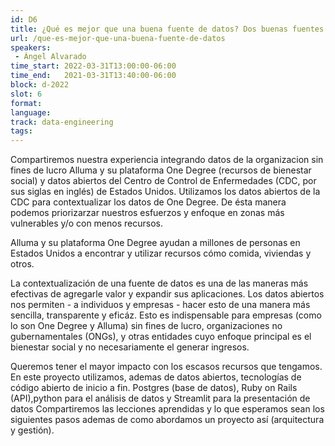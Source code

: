 ```yaml
---
id: D6
title: ¿Qué es mejor que una buena fuente de datos? Dos buenas fuentes de datos
url: /que-es-mejor-que-una-buena-fuente-de-datos
speakers:
 - Ángel Alvarado
time_start: 2022-03-31T13:00:00-06:00
time_end:   2021-03-31T13:40:00-06:00
block: d-2022
slot: 6
format: 
language: 
track: data-engineering
tags:
---
```


Compartiremos nuestra experiencia integrando datos de la organizacion sin fines de lucro Alluma y su plataforma One Degree (recursos de bienestar social) y datos abiertos del Centro de Control de Enfermedades (CDC, por sus siglas en inglés) de Estados Unidos. Utilizamos los datos abiertos de la CDC para contextualizar los datos de One Degree. De ésta manera podemos priorizarzar nuestros esfuerzos y enfoque en zonas más vulnerables y/o con menos recursos. 

Alluma y su plataforma One Degree ayudan a millones de personas en Estados Unidos a encontrar y utilizar recursos cómo comida, viviendas y otros. 

La contextualización de una fuente de datos es una de las maneras más efectivas de agregarle valor y expandir sus aplicaciones. Los datos abiertos nos permiten - a individuos y empresas - hacer esto de una manera más sencilla, transparente y eficáz. Esto es indispensable para empresas (como lo son One Degree y Alluma) sin fines de lucro, organizaciones no gubernamentales (ONGs), y otras entidades cuyo enfoque principal es el bienestar social y no necesariamente el generar ingresos. 

Queremos tener el mayor impacto con los escasos recursos que tengamos. En este proyecto utilizamos, ademas de datos abiertos, tecnologías de código abierto de inicio a fin. Postgres (base de datos), Ruby on Rails (API),python para el análisis de datos y Streamlit para la presentación de datos Compartiremos las lecciones aprendidas y lo que esperamos sean los siguientes pasos ademas de como abordamos un proyecto así (arquitectura y gestión).

